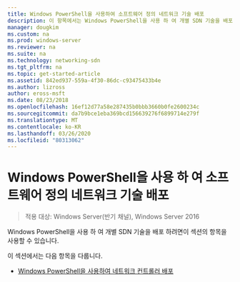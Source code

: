 ```yaml
---
title: Windows PowerShell을 사용하여 소프트웨어 정의 네트워크 기술 배포
description: 이 항목에서는 Windows PowerShell을 사용 하 여 개별 SDN 기술을 배포 하는 방법에 대 한 정보 링크를 제공 합니다.
manager: dougkim
ms.custom: na
ms.prod: windows-server
ms.reviewer: na
ms.suite: na
ms.technology: networking-sdn
ms.tgt_pltfrm: na
ms.topic: get-started-article
ms.assetid: 842ed937-559a-4f30-86dc-c93475433b4e
ms.author: lizross
author: eross-msft
ms.date: 08/23/2018
ms.openlocfilehash: 16ef12d77a58e287435b0bbb3660b0fe2600234c
ms.sourcegitcommit: da7b9bce1eba369bcd156639276f6899714e279f
ms.translationtype: MT
ms.contentlocale: ko-KR
ms.lasthandoff: 03/26/2020
ms.locfileid: "80313062"
---
```

# <a name="deploy-software-defined-network-technologies-using-windows-powershell"></a>Windows PowerShell을 사용 하 여 소프트웨어 정의 네트워크 기술 배포

>적용 대상: Windows Server(반기 채널), Windows Server 2016

Windows PowerShell을 사용 하 여 개별 SDN 기술을 배포 하려면이 섹션의 항목을 사용할 수 있습니다.  
  
이 섹션에서는 다음 항목을 다룹니다.  
  
-   [Windows PowerShell을 사용하여 네트워크 컨트롤러 배포](Deploy-Network-Controller-using-Windows-PowerShell.md)  
  
 
  


